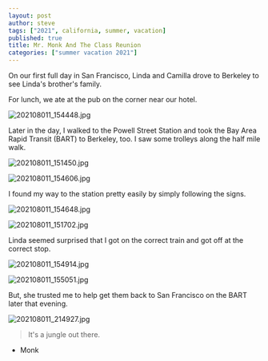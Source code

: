 ```yaml
---
layout: post
author: steve
tags: ["2021", california, summer, vacation]
published: true
title: Mr. Monk And The Class Reunion
categories: ["summer vacation 2021"]
---
```

On our first full day in San Francisco, Linda and Camilla drove to Berkeley to see Linda's brother's family.  

For lunch, we ate at the pub on the corner near our hotel.  

![202108011_154448.jpg]({{site.baseurl}}/assets/media/20210811_154448.jpg)

Later in the day, I walked to the Powell Street Station and took the Bay Area Rapid Transit (BART) to Berkeley, too.  I saw some trolleys along the half mile walk.  

![202108011_151450.jpg]({{site.baseurl}}/assets/media/20210811_151450.jpg)

![202108011_154606.jpg]({{site.baseurl}}/assets/media/20210811_154606.jpg)

I found my way to the station pretty easily by simply following the signs.  

![202108011_154648.jpg]({{site.baseurl}}/assets/media/20210811_154648.jpg)

![202108011_151702.jpg]({{site.baseurl}}/assets/media/20210811_151702.jpg)

Linda seemed surprised that I got on the correct train and got off at the correct stop.  

![202108011_154914.jpg]({{site.baseurl}}/assets/media/20210811_154914.jpg)

![202108011_155051.jpg]({{site.baseurl}}/assets/media/20210811_155051.jpg)

But, she trusted me to help get them back to San Francisco on the BART later that evening.  

![202108011_214927.jpg]({{site.baseurl}}/assets/media/20210811_214927.jpg)

>It's a jungle out there.  

- Monk  
